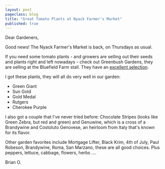 ```yaml
---
layout: post
pageclass: blog
title: "Great Tomato Plants at Nyack Farmer's Market"
published: true
---
```


Dear Gardeners,

Good news! The Nyack Farmer's Market is back, on Thursdays as usual.

If you need some tomato plants - and growers are selling out their seeds and plants right and left
nowadays - check out Greenbush Gardens, they are selling at the Bluefield Farm stall. They have an [excellent selection](https://www.greenbushgardens.com/uploads/7/1/2/0/71207291/seedling_list_2021.pdf).

I got these plants, they will all do very well in our garden:

* Green Giant
* Sun Gold
* Gold Medal
* Rutgers
* Cherokee Purple

I also got a couple that I've never tried before: Chocolate Stripes (looks like Green Zebra, but red and green) and Genuwine, which is a cross of a Brandywine and Costoluto Genovese, an heirloom from Italy that's known for its flavor. 

Other garden favorites include Mortgage Lifter, Black Krim, 4th of July, Paul Robeson, Brandywine, Roma, San Marzano, these are all good choices. Plus peppers, lettuce, cabbage, flowers, herbs ....

Brian O.